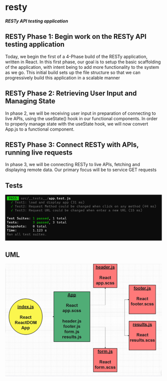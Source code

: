 # resty
***RESTy API testing application***

## RESTy Phase 1: Begin work on the RESTy API testing application

Today, we begin the first of a 4-Phase build of the RESTy application, written in React. In this first phase, our goal is to setup the basic scaffolding of the application, with intent being to add more functionality to the system as we go. This initial build sets up the file structure so that we can progressively build this application in a scalable manner

## RESTy Phase 2: Retrieving User Input and Managing State

In phase 2, we will be receiving user input in preparation of connecting to live APIs, using the useState() hook in our functional components. In order to properly manage state with the useState hook, we will now convert App.js to a functional component.

## RESTy Phase 3: Connect RESTy with APIs, running live requests

In phase 3, we will be connecting RESTy to live APIs, fetching and displaying remote data. Our primary focus will be to service GET requests


## Tests
![img](./assets/restyTests.PNG)

## UML
![img](./assets/restyUML.PNG)